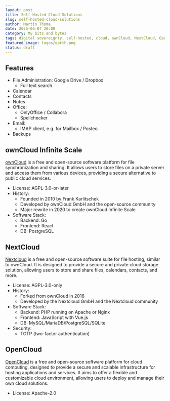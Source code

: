 ```yaml
---
layout: post
title: Self-Hosted Cloud Solutions
slug: self-hosted-cloud-solutions
author: Martin Thoma
date: 2025-06-07 20:00
category: My bits and bytes
tags: digital sovereignty, self-hosted, cloud, ownCloud, NextCloud, OpenCloud
featured_image: logos/earth.png
status: draft
---
```


## Features

* File Administration: Google Drive / Dropbox
    * Full text search
* Calendar
* Contacts
* Notes
* Office:
    * OnlyOffice / Collabora
    * Spellchecker
* Email:
    * IMAP client, e.g. for Mailbox / Posteo
* Backups

## ownCloud Infinite Scale

[ownCloud](https://en.wikipedia.org/wiki/OwnCloud) is a free and open-source
software platform for file synchronization and sharing. It allows users to store
files on a private server and access them from various devices, providing a
secure alternative to public cloud services.

* License: AGPL-3.0-or-later
* History:
    * Founded in 2010 by Frank Karlitschek
    * Developed by ownCloud GmbH and the open-source community
    * Major rewrite in 2020 to create ownCloud Infinite Scale
* Software Stack:
    * Backend: Go
    * Frontend: React
    * DB: PostgreSQL

## NextCloud

[Nextcloud](https://en.wikipedia.org/wiki/Nextcloud) is a free and open-source software suite for file hosting, similar to ownCloud. It is designed to provide a secure and private cloud storage solution, allowing users to store and share files, calendars, contacts, and more.

* License: AGPL-3.0-only
* History:
    * Forked from ownCloud in 2016
    * Developed by the Nextcloud GmbH and the Nextcloud community
* Software Stack:
    * Backend: PHP running on Apache or Nginx
    * Frontend: JavaScript with  Vue.js
    * DB: MySQL/MariaDB/PostgreSQL/SQLite
* Security:
    * TOTP (two-factor authentication)

## OpenCloud

[OpenCloud](https://github.com/opencloud-eu/opencloud/tree/main) is a free and open-source software platform
for cloud computing, designed to provide a secure and scalable infrastructure
for hosting applications and services. It aims to offer a flexible and
customizable cloud environment, allowing users to deploy and manage their own
cloud solutions.

* License: Apache-2.0
